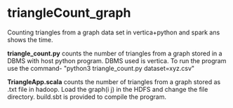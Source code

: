 # triangleCount_graph
Counting triangles from a graph data set in vertica+python and spark ans shows the time.

******triangle_count.py******
counts the number of triangles from a graph stored in a DBMS with host python program. DBMS used is vertica. To run the program use the command- "python3 triangle_count.py dataset=xyz.csv"


******TriangleApp.scala******
counts the number of triangles from a graph stored as .txt file in hadoop. Load the graph(i j) in the HDFS and change the file directory. build.sbt is provided to compile the program. 
